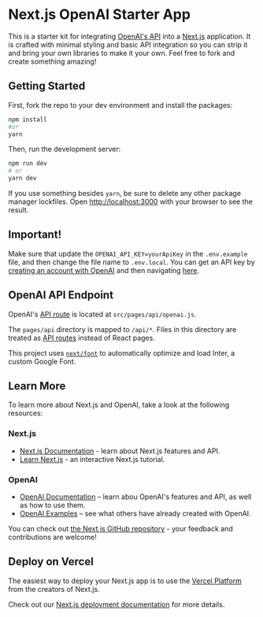 # Next.js OpenAI Starter App

This is a starter kit for integrating [OpenAI's API](https://platform.openai.com/docs/api-reference) into a [Next.js](https://nextjs.org/) application. It is crafted with minimal styling and basic API integration so you can strip it and bring your own libraries to make it your own. Feel free to fork and create something amazing!


## Getting Started
First, fork the repo to your dev environment and install the packages:
```bash
npm install
#or
yarn
```
Then, run the development server:

```bash
npm run dev
# or
yarn dev
```

If you use something besides `yarn`, be sure to delete any other package manager lockfiles. 
Open [http://localhost:3000](http://localhost:3000) with your browser to see the result.

## Important!
Make sure that update the `OPENAI_API_KEY=yourApiKey` in the `.env.example` file, and then change the file name to `.env.local`. You can get an API key by [creating an account with OpenAI](https://platform.openai.com/signup) and then navigating [here](https://platform.openai.com/account/api-keys).

## OpenAI API Endpoint

OpenAI's [API route](https://nextjs.org/docs/api-routes/introduction) is located at `src/pages/api/openai.js`.



The `pages/api` directory is mapped to `/api/*`. Files in this directory are treated as [API routes](https://nextjs.org/docs/api-routes/introduction) instead of React pages.

This project uses [`next/font`](https://nextjs.org/docs/basic-features/font-optimization) to automatically optimize and load Inter, a custom Google Font.

## Learn More

To learn more about Next.js and OpenAI, take a look at the following resources:
### Next.js
- [Next.js Documentation](https://nextjs.org/docs) - learn about Next.js features and API.
- [Learn Next.js](https://nextjs.org/learn) - an interactive Next.js tutorial.
### OpenAI
- [OpenAI Documentation](https://platform.openai.com/) – learn abou OpenAI's features and API, as well as how to use them. 
- [OpenAI Examples](https://platform.openai.com/examples) – see what others have already created with OpenAI.

You can check out [the Next.js GitHub repository](https://github.com/vercel/next.js/) - your feedback and contributions are welcome!

## Deploy on Vercel

The easiest way to deploy your Next.js app is to use the [Vercel Platform](https://vercel.com/new?utm_medium=default-template&filter=next.js&utm_source=create-next-app&utm_campaign=create-next-app-readme) from the creators of Next.js.

Check out our [Next.js deployment documentation](https://nextjs.org/docs/deployment) for more details.
